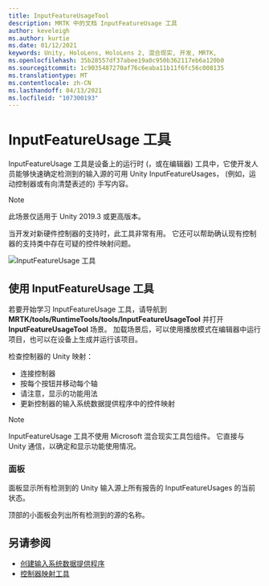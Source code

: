 ```yaml
---
title: InputFeatureUsageTool
description: MRTK 中的文档 InputFeatureUsage 工具
author: keveleigh
ms.author: kurtie
ms.date: 01/12/2021
keywords: Unity, HoloLens, HoloLens 2, 混合现实, 开发, MRTK,
ms.openlocfilehash: 35b28557df37abee19a0c950b362117eb6a120b0
ms.sourcegitcommit: 1c9035487270af76c6eaba11b11f6fc56c008135
ms.translationtype: MT
ms.contentlocale: zh-CN
ms.lasthandoff: 04/13/2021
ms.locfileid: "107300193"
---
```

# <a name="inputfeatureusage-tool"></a>InputFeatureUsage 工具

InputFeatureUsage 工具是设备上的运行时 (，或在编辑器) 工具中，它使开发人员能够快速确定检测到的输入源的可用 Unity InputFeatureUsages， (例如，运动控制器或有向清楚表述的) 手写内容。

> [!NOTE]
> 此场景仅适用于 Unity 2019.3 或更高版本。

当开发对新硬件控制器的支持时，此工具非常有用。 它还可以帮助确认现有控制器的支持类中存在可疑的控件映射问题。

![InputFeatureUsage 工具](../images/controller-mapping-tool/InputFeatureUsages.png)

## <a name="using-the-inputfeatureusage-tool"></a>使用 InputFeatureUsage 工具

若要开始学习 InputFeatureUsage 工具，请导航到 **MRTK/tools/RuntimeTools/tools/InputFeatureUsageTool** 并打开 **InputFeatureUsageTool** 场景。 加载场景后，可以使用播放模式在编辑器中运行项目，也可以在设备上生成并运行该项目。

检查控制器的 Unity 映射：

- 连接控制器
- 按每个按钮并移动每个轴
- 请注意，显示的功能用法
- 更新控制器的输入系统数据提供程序中的控件映射

> [!NOTE]
> InputFeatureUsage 工具不使用 Microsoft 混合现实工具包组件。 它直接与 Unity 通信，以确定和显示功能使用情况。

### <a name="panels"></a>面板

面板显示所有检测到的 Unity 输入源上所有报告的 InputFeatureUsages 的当前状态。

顶部的小面板会列出所有检测到的源的名称。

## <a name="see-also"></a>另请参阅

- [创建输入系统数据提供程序](../input/create-data-provider.md)
- [控制器映射工具](controller-mapping-tool.md)

